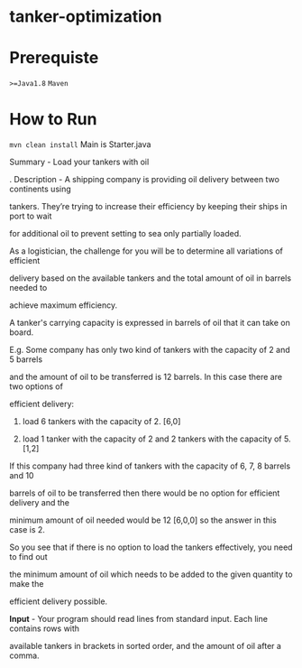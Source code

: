 # tanker-optimization

Prerequiste
=
`>=Java1.8`
`Maven`

How to Run
=
`mvn clean install`
Main is Starter.java 

Summary - Load your tankers with oil

. Description - A shipping company is providing oil delivery between two continents using

tankers. They’re trying to increase their efficiency by keeping their ships in port to wait

for additional oil to prevent setting to sea only partially loaded.

 
As a logistician, the challenge for you will be to determine all variations of efficient

delivery based on the available tankers and the total amount of oil in barrels needed to

achieve maximum efficiency.

A tanker's carrying capacity is expressed in barrels of oil that it can take on board.

E.g. Some company has only two kind of tankers with the capacity of 2 and 5 barrels

and the amount of oil to be transferred is 12 barrels. In this case there are two options of

efficient delivery:

1. load 6 tankers with the capacity of 2. [6,0]

2. load 1 tanker with the capacity of 2 and 2 tankers with the capacity of 5. [1,2] 

If this company had three kind of tankers with the capacity of 6, 7, 8 barrels and 10

barrels of oil to be transferred then there would be no option for efficient delivery and the

minimum amount of oil needed would be 12 [6,0,0] so the answer in this case is 2.

So you see that if there is no option to load the tankers effectively, you need to find out

the minimum amount of oil which needs to be added to the given quantity to make the

efficient delivery possible.

**Input** - Your program should read lines from standard input. Each line contains rows with

available tankers in brackets in sorted order, and the amount of oil after a comma. 
